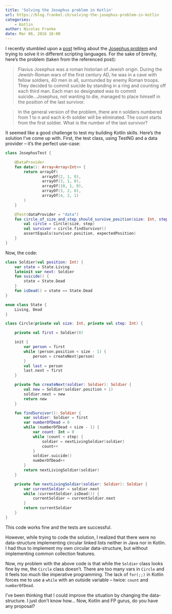 ```yaml
---
title: 'Solving the Josephus problem in Kotlin'
url: https://blog.frankel.ch/solving-the-josephus-problem-in-kotlin
categories:
    - Kotlin
author: Nicolas Franke
date: Mar 06, 2016 16:00
---
```

I recently stumbled upon a [post](http://www.danvk.org/josephus.html) telling about the [Josephus problem](https://en.wikipedia.org/wiki/Josephus_problem) and trying to solve it in different scripting languages. For the sake of brevity, here’s the problem (taken from the referenced post):

> Flavius Josephus was a roman historian of Jewish origin. During the Jewish-Roman wars of the first century AD, he was in a cave with fellow soldiers, 40 men in all, surrounded by enemy Roman troops. They decided to commit suicide by standing in a ring and counting off each third man. Each man so designated was to commit suicide...Josephus, not wanting to die, managed to place himself in the position of the last survivor.

> In the general version of the problem, there are n soldiers numbered from 1 to n and each k-th soldier will be eliminated. The count starts from the first soldier. What is the number of the last survivor?

It seemed like a good challenge to test my building Kotlin skills. Here’s the solution I’ve come up with. First, the test class, using TestNG and a data provider – it’s the perfect use-case:

```kotlin
class JosephusTest {

    @DataProvider
    fun data(): Array<Array<Int>> {
        return arrayOf(
                arrayOf(2, 1, 0),
                arrayOf(3, 1, 0),
                arrayOf(10, 1, 0),
                arrayOf(3, 2, 0),
                arrayOf(4, 2, 1)
        )
    }

    @Test(dataProvider = "data")
    fun circle_of_size_and_step_should_survive_position(size: Int, step: Int, expectedPosition: Int) {
        val circle = Circle(size, step)
        val survivor = circle.findSurvivor()
        assertEquals(survivor.position, expectedPosition)
    }
}
```

Now, the code:

```kotlin
class Soldier(val position: Int) {
    var state = State.Living
    lateinit var next: Soldier
    fun suicide() {
        state = State.Dead
    }
    fun isDead() = state == State.Dead
}

enum class State {
    Living, Dead
}

class Circle(private val size: Int, private val step: Int) {

    private val first = Soldier(0)

    init {
        var person = first
        while (person.position < size - 1) {
            person = createNext(person)
        }
        val last = person
        last.next = first
    }

    private fun createNext(soldier: Soldier): Soldier {
        val new = Soldier(soldier.position + 1)
        soldier.next = new
        return new
    }

    fun findSurvivor(): Soldier {
        var soldier: Soldier = first
        var numberOfDead = 0
        while (numberOfDead < size - 1) {
            var count: Int = 0
            while (count < step) {
                soldier = nextLivingSoldier(soldier)
                count++
            }
            soldier.suicide()
            numberOfDead++
        }
        return nextLivingSoldier(soldier)
    }

    private fun nextLivingSoldier(soldier: Soldier): Soldier {
        var currentSoldier = soldier.next
        while (currentSoldier.isDead()) {
            currentSoldier = currentSoldier.next
        }
        return currentSoldier
    }
}
```

This code works fine and the tests are successful.

However, while trying to code the solution, I realized that there were no data-structure implementing circular linked lists neither in Java nor in Kotlin. I had thus to implement my own circular data-structure, but without implementing common collection features.

Now, my problem with the above code is that while the `Soldier` class looks fine by me, the `Circle` class doesn’t. There are too many vars in `Circle` and it feels too much like imperative programming. The lack of `for(;;)` in Kotlin forces me to use a `while` with an outside variable – twice: `count` and `numberOfDead`.

I’ve been thinking that I could improve the situation by changing the data-structure. I just don’t know how... Now, Kotlin and FP gurus, do you have any proposal?
